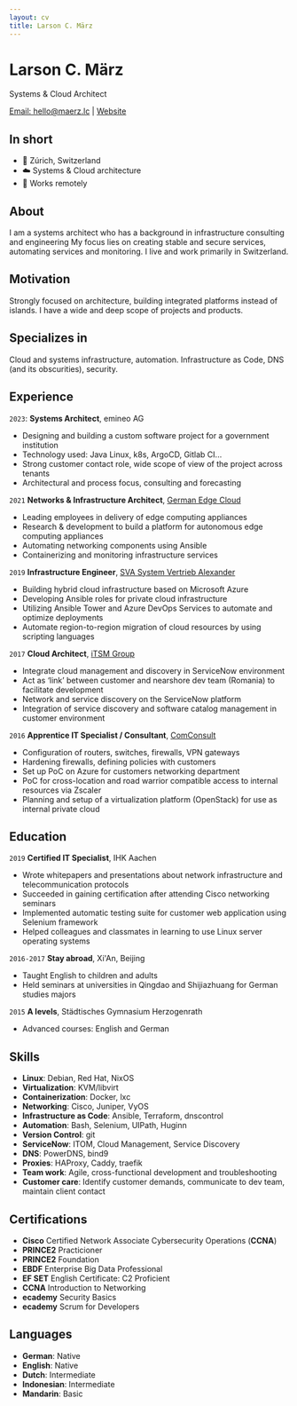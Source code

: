 ```yaml
---
layout: cv
title: Larson C. März
---
```

# Larson C. März
Systems & Cloud Architect

<div id="webaddress">
<a href="mailto:hello@maerz.lc">Email: hello@maerz.lc</a>
| <a href="https://maerzlc.github.io">Website</a>
</div>

## In short

- 📍 Zúrich, Switzerland
- ☁️ Systems & Cloud architecture
- 🏡 Works remotely

## About

I am a systems architect who has a background in infrastructure consulting and engineering
My focus lies on creating stable and secure services, automating services and monitoring. 
I live and work primarily in Switzerland.

## Motivation

Strongly focused on architecture, building integrated platforms instead of islands.
I have a wide and deep scope of projects and products.

## Specializes in

Cloud and systems infrastructure, automation. Infrastructure as Code, DNS (and its obscurities), security.

## Experience
`2023`:
__Systems Architect__, emineo AG

- Designing and building a custom software project for a government institution
- Technology used: Java Linux, k8s, ArgoCD, Gitlab CI...
- Strong customer contact role, wide scope of view of the project across tenants
- Architectural and process focus, consulting and forecasting

`2021`
__Networks & Infrastructure Architect__, [German Edge Cloud](https://gec.io/)

- Leading employees in delivery of edge computing appliances
- Research & development to build a platform for autonomous edge computing appliances
- Automating networking components using Ansible
- Containerizing and monitoring infrastructure services

`2019`
__Infrastructure Engineer__, [SVA System Vertrieb Alexander](https://sva.de/)

- Building hybrid cloud infrastructure based on Microsoft Azure
- Developing Ansible roles for private cloud infrastructure
- Utilizing Ansible Tower and Azure DevOps Services to automate and optimize deployments
- Automate region-to-region migration of cloud resources by using scripting languages

`2017`
__Cloud Architect__, [iTSM Group](https://itsmgroup.com)
- Integrate cloud management and discovery in ServiceNow environment
- Act as ‘link’ between customer and nearshore dev team (Romania) to facilitate development
- Network and service discovery on the ServiceNow platform
- Integration of service discovery and software catalog management in customer environment

`2016`
__Apprentice IT Specialist / Consultant__, [ComConsult](https://comconsult.com)
- Configuration of routers, switches, firewalls, VPN gateways
- Hardening firewalls, defining policies with customers
- Set up PoC on Azure for customers networking department
- PoC for cross-location and road warrior compatible access to internal resources via Zscaler
- Planning and setup of a virtualization platform (OpenStack) for use as internal private cloud

## Education

`2019`
__Certified IT Specialist__, IHK Aachen
- Wrote whitepapers and presentations about network infrastructure and telecommunication protocols
- Succeeded in gaining certification after attending Cisco networking seminars
- Implemented automatic testing suite for customer web application using Selenium framework
- Helped colleagues and classmates in learning to use Linux server operating systems 

`2016-2017`
__Stay abroad__, Xi'An, Beijing
- Taught English to children and adults
- Held seminars at universities in Qingdao and Shijiazhuang for German studies majors

`2015`
__A levels__, Städtisches Gymnasium Herzogenrath
- Advanced courses: English and German

## Skills

- __Linux__: Debian, Red Hat, NixOS
- __Virtualization__: KVM/libvirt
- __Containerization__: Docker, lxc
- __Networking__: Cisco, Juniper, VyOS
- __Infrastructure as Code__: Ansible, Terraform, dnscontrol
- __Automation__: Bash, Selenium, UIPath, Huginn
- __Version Control__: git
- __ServiceNow__: ITOM, Cloud Management, Service Discovery
- __DNS__: PowerDNS, bind9
- __Proxies__: HAProxy, Caddy, traefik
- __Team work__: Agile, cross-functional development and troubleshooting
- __Customer care__: Identify customer demands, communicate to dev team, maintain client contact

## Certifications

- **Cisco** Certified Network Associate Cybersecurity Operations (**CCNA**)
- **PRINCE2** Practicioner
- **PRINCE2** Foundation
- **EBDF** Enterprise Big Data Professional
- **EF SET** English Certificate: C2 Proficient
- **CCNA** Introduction to Networking
- **ecademy** Security Basics
- **ecademy** Scrum for Developers

## Languages

- __German__: Native
- __English__: Native
- __Dutch__: Intermediate
- __Indonesian__: Intermediate
- __Mandarin__: Basic


<!-- ### Footer

Last updated: June 2023 -->
